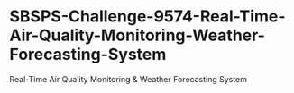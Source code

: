 # SBSPS-Challenge-9574-Real-Time-Air-Quality-Monitoring-Weather-Forecasting-System
Real-Time Air Quality Monitoring &amp; Weather Forecasting System
